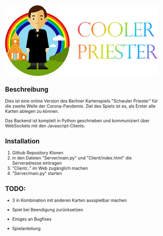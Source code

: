 <p align="center">
  <img src="https://raw.githubusercontent.com/andigandhi/cooler_priester/main/.github/github_logo.jpg">
</p>

## Beschreibung

Dies ist eine online Version des Berliner Kartenspiels "Schwuler Priester" für die zweite Welle der Corona-Pandemie.
Ziel des Spiels ist es, als Erster alle Karten ablegen zu können.

Das Backend ist komplett in Python geschrieben und kommuniziert über WebSockets mit den Javascript-Clients.

## Installation
1. Github Repository Klonen
2. in den Dateien "Server/main.py" und "Client/index.html" die Serveradresse eintragen
3. "Client/.." im Web zugänglich machen
4. "Server/main.py" starten


## TODO:
- 3 in Kombination mit anderen Karten ausspielbar machen
- Spiel bei Beendigung zurücksetzen

- Einiges an Bugfixes
- Spielanleitung
